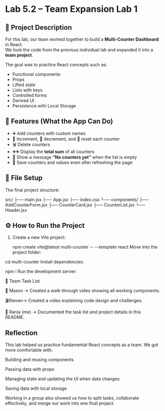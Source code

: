 # Lab 5.2 – Team Expansion Lab 1

## 📌 Project Description
For this lab, our team worked together to build a **Multi-Counter Dashboard** in React.  
We took the code from the previous individual lab and expanded it into a **team project**.  

The goal was to practice React concepts such as:
- Functional components  
- Props  
- Lifted state  
- Lists with keys  
- Controlled forms  
- Derived UI  
- Persistence with Local Storage  





## 🚀 Features (What the App Can Do)
- ➕ Add counters with custom names  
- 🔼 Increment, 🔽 decrement, and 🔄 reset each counter  
- 🗑️ Delete counters  
- ➕➕ Display the **total sum** of all counters  
- 📝 Show a message **“No counters yet”** when the list is empty  
- 💾 Save counters and values even after refreshing the page  



## 📂 File Setup
The final project structure:

src/
├── main.jsx
├── App.jsx
├── index.css
└── components/
├── AddCounterForm.jsx
├── CounterCard.jsx
├── CounterList.jsx
└── Header.jsx



## ⚙️ How to Run the Project
1. Create a new Vite project:  
 
   npm create vite@latest multi-counter -- --template react
Move into the project folder:



cd multi-counter
Install dependencies:



npm i
Run the development server:



👥 Team Task List

🎥 Mason → Created a walk-through video showing all working components.

🎬Steven→ Created a video explaining code design and challenges.

📝 Rania (me) → Documented the task list and project details in this README.
## Reflection

This lab helped us practice fundamental React concepts as a team.
We got more comfortable with:

Building and reusing components

Passing data with props

Managing state and updating the UI when data changes

Saving data with local storage

Working in a group also showed us how to split tasks, collaborate effectively, and merge our work into one final project.
